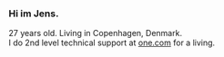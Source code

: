 ### Hi im Jens.
27 years old. Living in Copenhagen, Denmark.</br>
I do 2nd level technical support at [one.com](https://one.com) for a living.
